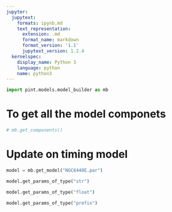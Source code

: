 ```yaml
---
jupyter:
  jupytext:
    formats: ipynb,md
    text_representation:
      extension: .md
      format_name: markdown
      format_version: '1.1'
      jupytext_version: 1.2.4
  kernelspec:
    display_name: Python 3
    language: python
    name: python3
---
```


```python jupyter={"outputs_hidden": false}
import pint.models.model_builder as mb
```

# To get all the model componets

```python jupyter={"outputs_hidden": false}
# mb.get_components()
```

# Update on timing model

```python jupyter={"outputs_hidden": false}
model = mb.get_model("NGC6440E.par")
```

```python jupyter={"outputs_hidden": false}
model.get_params_of_type("str")
```

```python jupyter={"outputs_hidden": false}
model.get_params_of_type("float")
```

```python jupyter={"outputs_hidden": false}
model.get_params_of_type("prefix")
```

```python jupyter={"outputs_hidden": false}

```
